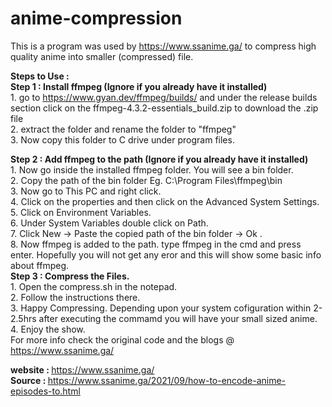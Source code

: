 # anime-compression <br />
This is a program was used by https://www.ssanime.ga/ to compress high quality anime into smaller (compressed) file. <br />

<b> Steps to Use : </b> <br />
<b>Step 1 : Install ffmpeg (Ignore if you already have it installed) </b> <br />
         1. go to https://www.gyan.dev/ffmpeg/builds/ and under the release builds section click on the ffmpeg-4.3.2-essentials_build.zip to download the .zip file <br />
         2. extract the folder and rename the folder to "ffmpeg" <br />
         3. Now copy this folder to C drive under program files. <br />

<b>Step 2 : Add ffmpeg to the path (Ignore if you already have it installed) </b> <br />
        1. Now go inside the installed ffmpeg folder. You will see a bin folder.  <br />
        2. Copy the path of the bin folder Eg. C:\Program Files\ffmpeg\bin <br />
        3. Now go to This PC and right click.  <br />
        4. Click on the properties and then click on the Advanced System Settings. </b> <br />
        5. Click on Environment Variables. <br />
        6. Under System Variables double click on Path. <br />
        7. Click New -> Paste the copied path of the bin folder -> Ok . <br />
        8. Now ffmpeg is added to the path. type ffmpeg in the cmd and press enter. Hopefully you will not get any eror and this will show some basic info about ffmpeg. <br />
<b>Step 3 : Compress the Files.  </b> <br />
        1. Open the compress.sh in the notepad. <br />
        2. Follow the instructions there. <br />
        3. Happy Compressing. Depending upon your system cofiguration within 2-2.5hrs after executing the commamd you will have your small sized anime. <br />
        4. Enjoy the show. <br />
For more info check the original code and the blogs @ https://www.ssanime.ga/ <br />

<b>website :  </b> https://www.ssanime.ga/ <br />
<b>Source :  </b> https://www.ssanime.ga/2021/09/how-to-encode-anime-episodes-to.html
        
          
